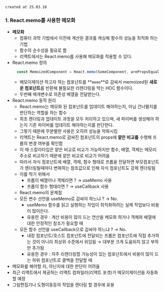 `created at 25.03.10`

### 1. React.memo를 사용한 메모화

- **메모화**
  - 컴퓨터 과학 기법에서 이전에 계산된 결과를 캐싱해 함수의 성능을 최적화 하는 기법
  - 함수의 순수성을 필요로 함
  - 리액트에서는 React.memo를 사용해 메모화를 적용할 수 있다.
- React.memo 정의
  ```jsx
  	const MemoizedComponent = React.memo(SomeComponent, arePropsEqual?)

  ```
  - 메모이제이션 하고자 하는 컴포넌트를 **`memo`**로 감싸서 memoized된 **새로운 컴포넌트**를 반환해 불필요한 리렌더링을 막는 HOC 함수이다.
  - 두번째 매개변수로 의존성 배열을 전달받는다.
- React.memo 동작 원리
  - React.memo는 메모화 된 컴포넌트를 업데이트 해야하는지, 아님 건너뛸지를 판단하는 역할을 하는 함수
  - 최초 렌더링과 업데이트 과정을 모두 처리하고 있으며, 새 파이버를 생성해야 하는지 기존 파이버를 업데이트 해야하는지를 판단한다.
  - 그렇기 때문에 무분별한 사용은 오히려 성능을 악화시킴
  - 리액트는 React.memo로 감싸진 컴포넌트의 props에 **얕은 비교를** 수행해 프롭의 변경 여부를 확인함
  - 이 때 스칼라타입은 얕은 비교로 비교가 가능하지만 함수, 배열, 객체는 메모리 주소로 비교하기 때문에 얕은 비교로 비교가 어려움
  - 따라서 자식 컴포넌트에 배열, 객체, 함수 형태로 프롭을 전달하면 부모컴포넌트가 렌더링될때마다 변화하는 참조값으로 인해 자식 컴포넌트도 강제 렌더링됨
  - 이를 막기 위해서
    - 프롭이 배열이나 객체라면 ? → useMemo 사용
    - 프롭이 함수 형태라면 ? → useCallback 사용
  - React.memo의 문제점
  - 모든 변수 선언을 useMemo로 감싸야 하느냐 ? → No.
    - useMemo 함수를 읽고 실행하는 작업이 최적화하려는 실제 작업보다 비용이 많이든다.
    - 유용한 경우 : 계산 비용이 많이 드는 연산을 메모화 하거나 객체와 배열에 대한 안정적인 참조가 필요할 때
  - 모든 함수 선언을 useCallback으로 감싸야 하느냐 ? → No.
    - 내장 컴포넌트/호스트 컴포넌트에 전달되는 프롭은 컴포넌트에 직접 추가하는 것이 아니라 최상위 수준에서 위임됨 → 대부분 크게 도움되지 않고 부하만 추가됨
    - 유용한 경우 : 자주 리렌더링할 가능성이 있는 컴포넌트에서 비용이 많이 드는 하위 컴포넌트로 콜백을 전달할 때
- 메모화를 해야할 지, 아닌지에 대한 판단이 어려움
- 최근 리액트에서 제공하는 리액트 컴파일러(리액트 포겟)가 메모이제이션을 자동화할 예정
- 그림편집기나 도형이동등의 작업을 렌더링 할 경우에 유용
